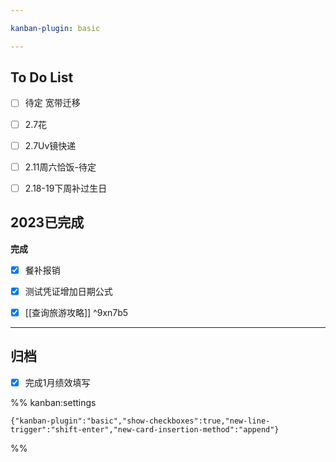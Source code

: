 ```yaml
---

kanban-plugin: basic

---
```


## To Do List

- [ ] 待定 宽带迁移
- [ ] 2.7花
- [ ] 2.7Uv镜快递
- [ ] 2.11周六恰饭-待定
- [ ] 2.18-19下周补过生日


## 2023已完成

**完成**
- [x] 餐补报销
- [x] 测试凭证增加日期公式
- [x] [[查询旅游攻略]] ^9xn7b5


***

## 归档

- [x] 完成1月绩效填写

%% kanban:settings
```
{"kanban-plugin":"basic","show-checkboxes":true,"new-line-trigger":"shift-enter","new-card-insertion-method":"append"}
```
%%